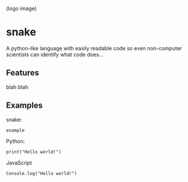 (logo image)

# snake

A python-like language with easily readable code so even non-computer scientists can identify what code does...

## Features

blah blah

## Examples

snake:

```
example
```

Python:

```
print("Hello world!")
```

JavaScript

```
Console.log("Hello world!")
```
